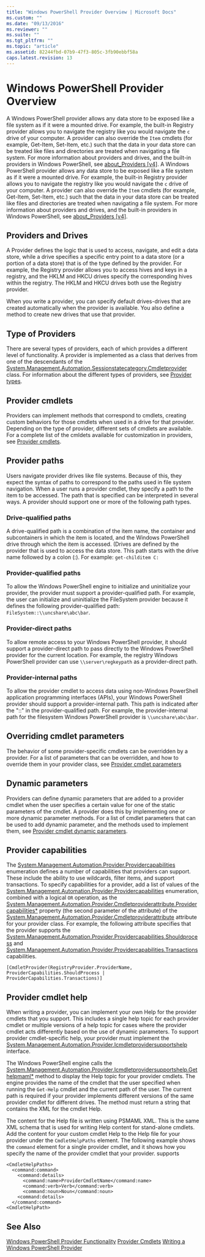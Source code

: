 ```yaml
---
title: "Windows PowerShell Provider Overview | Microsoft Docs"
ms.custom: ""
ms.date: "09/13/2016"
ms.reviewer: ""
ms.suite: ""
ms.tgt_pltfrm: ""
ms.topic: "article"
ms.assetid: 82244fbd-07b9-47f3-805c-3fb90ebbf58a
caps.latest.revision: 13
---
```

# Windows PowerShell Provider Overview
A Windows PowerShell provider allows any data store to be exposed like a file system as if it were a mounted drive. For example, the built-in Registry provider allows you to navigate the registry like you would navigate the `c` drive of your computer. A provider can also override the `Item` cmdlets (for example, Get-Item, Set-Item, etc.) such that the data in your data store can be treated like files and directories are treated when navigating a file system. For more information about providers and drives, and the built-in providers in  Windows PowerShell, see [about_Providers &#91;v4&#93;](/powershell/module/microsoft.powershell.core/about/about_providers).
A Windows PowerShell provider allows any data store to be exposed like a file system as if it were a mounted drive. For example, the built-in Registry provider allows you to navigate the registry like you would navigate the `c` drive of your computer. A provider can also override the `Item` cmdlets (for example, Get-Item, Set-Item, etc.) such that the data in your data store can be treated like files and directories are treated when navigating a file system. For more information about providers and drives, and the built-in providers in  Windows PowerShell, see [about_Providers &#91;v4&#93;](http://msdn.microsoft.com/en-us/2d9b3f32-be78-49ad-a547-21231c803242).

## Providers and Drives
 A Provider defines the logic that is used to access, navigate, and edit a data store, while a drive specifies a specific entry point to a data store (or a portion of a data store) that is of the type defined by the provider. For example, the Registry provider allows you to access hives and keys in a registry, and the HKLM and HKCU drives specify the corresponding hives within the registry. The HKLM and HKCU drives both use the Registry provider.

 When you write a provider, you can specify default drives-drives that are created automatically when the provider is available. You also define a method to create new drives that use that provider.

## Type of Providers
 There are several types of providers, each of which provides a different level of functionality. A provider is implemented as a class that derives from one of the descendants of the [System.Management.Automation.Sessionstatecategory.Cmdletprovider](/dotnet/api/System.Management.Automation.SessionStateCategory.CmdletProvider) class. For information about the different types of providers, see [Provider types](./provider-types.md).

## Provider cmdlets
 Providers can implement methods that correspond to cmdlets, creating custom behaviors for those cmdlets when used in a drive for that provider. Depending on the type of provider, different sets of cmdlets are available. For a complete list of the cmldets available for customization in providers, see [Provider cmdlets](./provider-cmdlets.md).

## Provider paths
 Users navigate provider drives like file systems. Because of this, they expect the syntax of paths to correspond to the paths used in file system navigation. When a user runs a provider cmdlet, they specify a path to the item to be accessed. The path that is specified can be interpreted in several ways. A provider should support one or more of the following path types.

### Drive-qualified paths
 A drive-qualified path is a combination of the item name, the container and subcontainers in which the item is located, and the Windows PowerShell drive through which the item is accessed. (Drives are defined by the provider that is used to access the data store. This path starts with the drive name followed by a colon (:). For example: `get-childitem C:`

### Provider-qualified paths
 To allow the Windows PowerShell engine to initialize and uninitialize your provider, the provider must support a provider-qualified path. For example, the user can initialize and uninitialize the FileSystem provider because it defines the following provider-qualified path: `FileSystem::\\uncshare\abc\bar`.

### Provider-direct paths
 To allow remote access to your Windows PowerShell provider, it should support a provider-direct path to pass directly to the Windows PowerShell provider for the current location. For example, the registry Windows PowerShell provider can use `\\server\regkeypath` as a provider-direct path.

### Provider-internal paths
 To allow the provider cmdlet to access data using non-Windows PowerShell application programming interfaces (APIs), your Windows PowerShell provider should support a provider-internal path. This path is indicated after the "::" in the provider-qualified path. For example, the provider-internal path for the filesystem Windows PowerShell provider is `\\uncshare\abc\bar`.

## Overriding cmdlet parameters
 The behavior of some provider-specific cmdlets can be overridden by a provider. For a list of parameters that can be overridden, and how to override them in your provider class, see [Provider cmdlet parameters](./provider-cmdlet-parameters.md)

## Dynamic parameters
 Providers can define dynamic parameters that are added to a provider cmdlet when the user specifies a certain value for one of the static parameters of the cmdlet. A provider does this by implementing one or more dynamic parameter methods. For a list of cmdlet parameters that can be used to add dynamic parameter, and the methods used to implement them, see [Provider cmdlet dynamic parameters](./provider-cmdlet-dynamic-parameters.md).

## Provider capabilities
 The [System.Management.Automation.Provider.Providercapabilities](/dotnet/api/System.Management.Automation.Provider.ProviderCapabilities) enumeration  defines a number of capabilities that providers can support. These include the ability to use wildcards, filter items, and support transactions. To specify capabilities for a provider, add a list of values of the  [System.Management.Automation.Provider.Providercapabilities](/dotnet/api/System.Management.Automation.Provider.ProviderCapabilities) enumeration, combined with a logical `OR` operation, as the [System.Management.Automation.Provider.Cmdletproviderattribute.Providercapabilities*](/dotnet/api/System.Management.Automation.Provider.CmdletProviderAttribute.ProviderCapabilities) property (the second parameter of the attribute) of the [System.Management.Automation.Provider.Cmdletproviderattribute](/dotnet/api/System.Management.Automation.Provider.CmdletProviderAttribute) attribute for your provider class. For example, the following attribute specifies that the provider supports the [System.Management.Automation.Provider.Providercapabilities.Shouldprocess](/dotnet/api/System.Management.Automation.Provider.ProviderCapabilities.ShouldProcess) and [System.Management.Automation.Provider.Providercapabilities.Transactions](/dotnet/api/System.Management.Automation.Provider.ProviderCapabilities.Transactions) capabilities.

```
[CmdletProvider(RegistryProvider.ProviderName, ProviderCapabilities.ShouldProcess | ProviderCapabilities.Transactions)]

```

## Provider cmdlet help
 When writing a provider, you can implement your own Help for the provider cmdlets that you support. This includes a single help topic for each provider cmdlet or multiple versions of a help topic for cases where the provider cmdlet acts differently based on the use of dynamic parameters. To support provider cmdlet-specific help, your provider must implement the [System.Management.Automation.Provider.Icmdletprovidersupportshelp](/dotnet/api/System.Management.Automation.Provider.ICmdletProviderSupportsHelp) interface.

 The Windows PowerShell engine calls the [System.Management.Automation.Provider.Icmdletprovidersupportshelp.Gethelpmaml*](/dotnet/api/System.Management.Automation.Provider.ICmdletProviderSupportsHelp.GetHelpMaml) method to display the Help topic for your provider cmdlets. The engine provides the name of the cmdlet that the user specified when running the `Get-Help` cmdlet and the current path of the user. The current path is required if your provider implements different versions of the same provider cmdlet for different drives. The method must return a string that contains the XML for the cmdlet Help.

 The content for the Help file is written using PSMAML XML. This is the same XML schema that is used for writing Help content for stand-alone cmdlets. Add the content for your custom cmdlet Help to the Help file for your provider under the `CmdletHelpPaths` element. The following example shows the `command` element for a single provider cmdlet, and it shows how you specify the name of the provider cmdlet that your provider. supports

```
<CmdletHelpPaths>
  <command:command>
    <command:details>
      <command:name>ProviderCmdletName</command:name>
      <command:verb>Verb</command:verb>
      <command:noun>Noun</command:noun>
    <command:details>
  </command:command>
<CmdletHelpPath>
```

## See Also
 [Windows PowerShell Provider Functionality](./provider-types.md)
 [Provider Cmdlets](./provider-cmdlets.md)
 [Writing a Windows PowerShell Provider](./writing-a-windows-powershell-provider.md)
